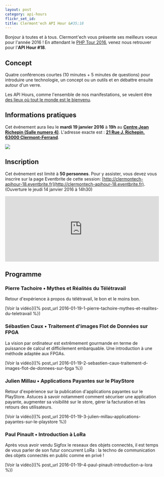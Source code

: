 ```yaml
---
layout: post
category: api-hours
flickr_set_id:
title: Clermont'ech API Hour &#35;18
---
```


Bonjour à toutes et à tous. Clermont'ech vous présente ses meilleurs voeux pour
l'année 2016 ! En attendant le [PHP Tour
2016](http://clermontech.org/blog-posts/phptour-2016-a-clermont-ferrand.html),
venez nous retrouver pour l'**API Hour #18**.

## Concept

Quatre conférences courtes (10 minutes + 5 minutes de questions) pour
introduire une technologie, un concept ou un outils et en débattre ensuite
autour d'un verre.

Les API Hours, comme l'ensemble de nos manifestations, se veulent être [des
lieux où tout le monde est le bienvenu](/code-of-conduct.html).

## Informations pratiques

Cet événement aura lieu le **mardi 19 janvier 2016** à **19h** au [**Centre Jean
Richepin (Salle numero
4)**](http://www.clermont-ferrand.fr/+-Centre-Richepin-+.html).  L'adresse
exacte est : [**21 Rue J. Richepin, 63000
Clermont-Ferrand**](https://goo.gl/maps/MFBp4).

[![](http://maps.googleapis.com/maps/api/staticmap?size=600x400&sensor=false&markers=color:red|45.7814505,3.0853451)](https://goo.gl/maps/MFBp4)

## Inscription

Cet événement est limité à **50 personnes**.  Pour y assister, vous devez vous
inscrire sur la page Eventbrite de cette session:
[http://clermontech-apihour-18.eventbrite.fr](http://clermontech-apihour-18.eventbrite.fr).
(Ouverture le jeudi 14 janvier 2016 à 14h30)


<iframe src="http://www.eventbrite.com/tickets-external?eid=20730371098&amp;ref=etckt&amp;v=2" frameborder="0" height="214" width="100%" vspace="0" hspace="0" marginheight="5" marginwidth="5" scrolling="auto" allowtransparency="true">Clermont'ech Eventbrite</iframe>


## Programme

### Pierre Tachoire • Mythes et Réalités du Télétravail

Retour d'expérience à propos du télétravail, le bon et le moins bon.

[Voir la vidéo]({% post_url 2016-01-19-1-pierre-tachoire-mythes-et-realites-du-teletravail %})

### Sébastien Caux • Traitement d'images Flot de Données sur FPGA

La vision par ordinateur est extrêmement gourmande en terme de puissance de
calcul et difficilement embarquable. Une introduction à une méthode adaptée aux
FPGAs.

[Voir la vidéo]({% post_url 2016-01-19-2-sebastien-caux-traitement-d-images-flot-de-donnees-sur-fpga %})

### Julien Millau • Applications Payantes sur le PlayStore

Retour d'expérience sur la publication d'applications payantes sur le PlayStore.
Astuces à savoir notamment comment sécuriser une application payante, augmenter
sa visibilité sur le store, gérer la facturation et les retours des
utilisateurs.

[Voir la vidéo]({% post_url 2016-01-19-3-julien-millau-applications-payantes-sur-le-playstore %})

### Paul Pinault • Introduction à LoRa

Après vous avoir vendu Sigfox le reseaux des objets connectés, il est temps de
vous parler de son futur concurrent LoRa : la techno de communication des objets
connectés en public comme en privé !

[Voir la vidéo]({% post_url 2016-01-19-4-paul-pinault-introduction-a-lora %})
